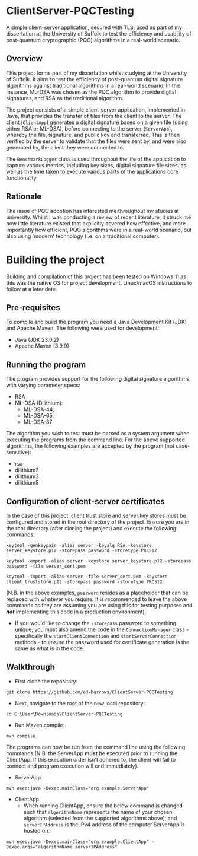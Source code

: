 # ClientServer-PQCTesting
A simple client-server application, secured with TLS, used as part of my dissertation at the University of Suffolk to test the efficiency and usability of post-quantum cryptographic (PQC) algorithms in a real-world scenario.
## Overview
This project forms part of my dissertation whilst studying at the University of Suffolk. It aims to test the efficiency of post-quantum digital signature algorithms against traditional algorithms in a real-world scenario. In this instance, ML-DSA was chosen as the PQC algorithm to provide digital signatures, and RSA as the traditional algorithm.

The project consists of a simple client-server application, implemented in Java, that provides the transfer of files from the client to the server. The client (`ClientApp`) generates a digital signature based on a given file (using either RSA or ML-DSA), before connecting to the server (`ServerApp`), whereby the file, signature, and public key and transferred. This is then verified by the server to validate that the files were sent by, and were also generated by, the client they were connected to.

The `BenchmarkLogger` class is used throughout the life of the application to capture various metrics, including key sizes, digital signature file sizes, as well as the time taken to execute various parts of the applications core functionality.
## Rationale
The issue of PQC adoption has interested me throughout my studies at university. Whilst I was conducting a review of recent literature, it struck me how little literature existed that explicitly covered how effective, and more importantly how efficient, PQC algorithms were in a real-world scenario, but also using 'modern' technology (i.e. on a traditional computer).
# Building the project
Building and compilation of this project has been tested on Windows 11 as this was the native OS for project development. Linux/macOS instructions to follow at a later date.
## Pre-requisites
To compile and build the program you need a Java Development Kit (JDK) and Apache Maven. The following were used for development:
* Java (JDK 23.0.2)
* Apache Maven (3.9.9)
## Running the program
The program provides support for the following digital signature algorithms, with varying parameter specs:
* RSA
* ML-DSA (Dilithium):
  * ML-DSA-44,
  * ML-DSA-65,
  * ML-DSA-87  

The algorithm you wish to test must be parsed as a system argument when executing the programs from the command line. For the above supported algorithms, the following examples are accepted by the program (not case-sensitive):
* rsa
* dilithium2
* dilithium3
* dilithium5  
## Configuration of client-server certificates
In the case of this project, client trust store and server key stores must be configured and stored in the root directory of the project. Ensure you are in the root directory (after cloning the project) and execute the following commands:  
````
keytool -genkeypair -alias server -keyalg RSA -keystore server_keystore.p12 -storepass password -storetype PKCS12
````  
````
keytool -export -alias server -keystore server_keystore.p12 -storepass password -file server_cert.pem

````  
````
keytool -import -alias server -file server_cert.pem -keystore client_truststore.p12 -storepass password -storetype PKCS12

````  
(N.B. in the above examples, `password` resides as a placeholder that can be replaced with whatever you require. It is recommended to leave the above commands as they are assuming you are using this for testing purposes and ***not*** implementing this code in a production environment).
* If you would like to change the `-storepass` password to something unique, you must also amend the code in the `ConnectionManager` class - specifically the `startClientConnection` and `startServerConnection` methods - to ensure the password used for certificate generation is the same as what is in the code.
## Walkthrough
* First clone the repository:  
````
git clone https://github.com/ed-burrows/ClientServer-PQCTesting
````
* Next, navigate to the root of the new local repository:  
````
cd C:\User\Downloads\ClientServer-PQCTesting
````
* Run Maven compile:  
````
mvn compile
````
The programs can now be run from the command line using the following commands (N.B. the ServerApp **must** be executed prior to running the ClientApp. If this execution order isn't adhered to, the client will fail to connect and program execution will end immediately).
* ServerApp

````
mvn exec:java -Dexec.mainClass="org.example.ServerApp"
````

* ClientApp
  - When running ClientApp, ensure the below command is changed such that `algorithmName` represents the name of your chosen algorithm (selected from the supported algorithms above), and `serverIPAddress` is the IPv4 address of the computer ServerApp is hosted on.  
````
mvn exec:java -Dexec.mainClass="org.example.ClientApp" -Dexec.args="algorithmName serverIPAddress"
````
